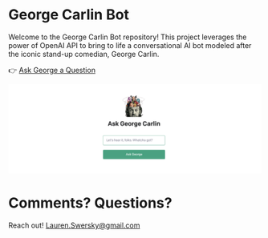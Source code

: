 # George Carlin Bot

Welcome to the George Carlin Bot repository! This project leverages the power of OpenAI API to bring to life a conversational AI bot modeled after the iconic stand-up comedian, George Carlin.

👉 [Ask George a Question](https://george-carlin-bot.vercel.app/)

![Screenshot of app: a textbox that says 'Let's hear it, folks. Whatcha got?' with a button that says 'Ask George'](./public/site.png)

# Comments? Questions?
Reach out! Lauren.Swersky@gmail.com